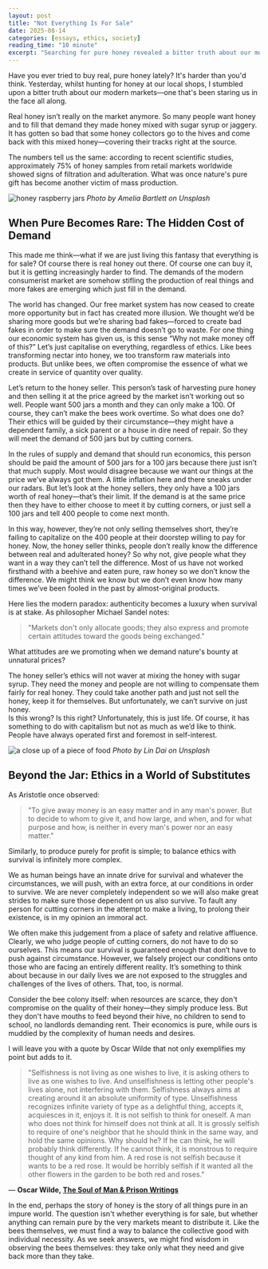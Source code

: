 ```yaml
---
layout: post
title: "Not Everything Is For Sale"
date: 2025-08-14
categories: [essays, ethics, society]
reading_time: "10 minute"
excerpt: "Searching for pure honey revealed a bitter truth about our modern markets: 75% of retail honey is adulterated with sugar syrup. The honey seller faces an impossible choice—produce 100 genuine jars or 500 fake ones to meet demand. This isn't just about honey; it's about how our free market system has created more illusion than opportunity, forcing survival ethics that compromise authenticity. When everything has a price, what happens to purity?"
---
```



Have you ever tried to buy real, pure honey lately? It's harder than
you'd think. Yesterday, whilst hunting for honey at our local shops, I
stumbled upon a bitter truth about our modern markets—one that's been
staring us in the face all along.

Real honey isn’t really on the market anymore. So many people want honey
and to fill that demand they made honey mixed with sugar syrup or
jaggery. It has gotten so bad that some honey collectors go to the hives
and come back with this mixed honey—covering their tracks right at the
source.

The numbers tell us the same: according to recent scientific studies,
approximately 75% of honey samples from retail markets worldwide showed
signs of filtration and adulteration. What was once nature's pure gift
has become another victim of mass production.

![honey raspberry jars](https://images.unsplash.com/photo-1481900369621-54a7facacc6c?crop=entropy&cs=tinysrgb&fit=max&fm=jpg&ixid=M3wzMDAzMzh8MHwxfHNlYXJjaHw1fHxob25leXxlbnwwfHx8fDE3MzEyMTM1MzR8MA&ixlib=rb-4.0.3&q=80&w=1080)
*Photo by Amelia Bartlett on Unsplash*

## When Pure Becomes Rare: The Hidden Cost of Demand

This made me think—what if we are just living this fantasy that
everything is for sale? Of course there is real honey out there. Of
course one can buy it, but it is getting increasingly harder to find.
The demands of the modern consumerist market are somehow stifling the
production of real things and more fakes are emerging which just fill in
the demand.

The world has changed. Our free market system has now ceased to create
more opportunity but in fact has created more illusion. We thought we’d
be sharing more goods but we’re sharing bad fakes—forced to create bad
fakes in order to make sure the demand doesn’t go to waste. For one
thing our economic system has given us, is this sense “Why not make
money off of this?” Let’s just capitalise on everything, regardless of
ethics. Like bees transforming nectar into honey, we too transform raw
materials into products. But unlike bees, we often compromise the
essence of what we create in service of quantity over quality.

Let’s return to the honey seller. This person’s task of harvesting pure
honey and then selling it at the price agreed by the market isn’t
working out so well. People want 500 jars a month and they can only make
a 100. Of course, they can’t make the bees work overtime. So what does
one do? Their ethics will be guided by their circumstance—they might
have a dependent family, a sick parent or a house in dire need of
repair. So they will meet the demand of 500 jars but by cutting corners.

In the rules of supply and demand that should run economics, this person
should be paid the amount of 500 jars for a 100 jars because there just
isn’t that much supply. Most would disagree because we want our things
at the price we’ve always got them. A little inflation here and there
sneaks under our radars. But let’s look at the honey sellers, they only
have a 100 jars worth of real honey—that’s their limit. If the demand is
at the same price then they have to either choose to meet it by cutting
corners, or just sell a 100 jars and tell 400 people to come next month.

In this way, however, they’re not only selling themselves short, they’re
failing to capitalize on the 400 people at their doorstep willing to pay
for honey. Now, the honey seller thinks, people don’t really know the
difference between real and adulterated honey? So why not, give people
what they want in a way they can’t tell the difference. Most of us have
not worked firsthand with a beehive and eaten pure, raw honey so we
don’t know the difference. We might think we know but we don’t even know
how many times we’ve been fooled in the past by almost-original
products.

Here lies the modern paradox: authenticity becomes a luxury when
survival is at stake. As philosopher Michael Sandel notes:

> "Markets don't only allocate goods; they also express and promote certain
> attitudes toward the goods being exchanged."

What attitudes are we
promoting when we demand nature's bounty at unnatural prices?

The honey seller’s ethics will not waver at mixing the honey with sugar
syrup. They need the money and people are not willing to compensate them
fairly for real honey. They could take another path and just not sell
the honey, keep it for themselves. But unfortunately, we can’t survive
on just honey.  
Is this wrong? Is this right? Unfortunately, this is just life. Of
course, it has something to do with capitalism but not as much as we’d
like to think. People have always operated first and foremost in
self-interest.

![a close up of a piece of food](https://images.unsplash.com/photo-1685773253905-915ce8dd470b?crop=entropy&cs=tinysrgb&fit=max&fm=jpg&ixid=M3wzMDAzMzh8MHwxfHNlYXJjaHw0M3x8aG9uZXl8ZW58MHx8fHwxNzMxMjEzNTc4fDA&ixlib=rb-4.0.3&q=80&w=1080)
*Photo by Lin Dai on Unsplash*

## Beyond the Jar: Ethics in a World of Substitutes

As Aristotle once observed:

> "To give away money is an easy matter and in any man's power. But to decide
> to whom to give it, and how large, and when, and for what purpose and how,
> is neither in every man's power nor an easy matter."

Similarly, to produce purely for profit is simple; to
balance ethics with survival is infinitely more complex.

We as human beings have an innate drive for survival and whatever the
circumstances, we will push, with an extra force, at our conditions in
order to survive. We are never completely independent so we will also
make great strides to make sure those dependent on us also survive. To
fault any person for cutting corners in the attempt to make a living, to
prolong their existence, is in my opinion an immoral act.

We often make this judgement from a place of safety and relative
affluence. Clearly, we who judge people of cutting corners, do not have
to do so ourselves. This means our survival is guaranteed enough that
don’t have to push against circumstance. However, we falsely project our
conditions onto those who are facing an entirely different reality. It’s
something to think about because in our daily lives we are not exposed
to the struggles and challenges of the lives of others. That, too, is
normal.

Consider the bee colony itself: when resources are scarce, they don't
compromise on the quality of their honey—they simply produce less. But
they don't have mouths to feed beyond their hive, no children to send to
school, no landlords demanding rent. Their economics is pure, while ours
is muddied by the complexity of human needs and desires.

I will leave you with a quote by Oscar Wilde that not only exemplifies
my point but adds to it.

> "Selfishness is not living as one wishes to live, it is asking others
> to live as one wishes to live. And unselfishness is letting other
> people's lives alone, not interfering with them. Selfishness always aims
> at creating around it an absolute uniformity of type. Unselfishness
> recognizes infinite variety of type as a delightful thing, accepts it,
> acquiesces in it, enjoys it. It is not selfish to think for oneself. A
> man who does not think for himself does not think at all. It is grossly
> selfish to require of one's neighbor that he should think in the same
> way, and hold the same opinions. Why should he? If he can think, he will
> probably think differently. If he cannot think, it is monstrous to
> require thought of any kind from him. A red rose is not selfish because
> it wants to be a red rose. It would be horribly selfish if it wanted all
> the other flowers in the garden to be both red and roses."

― **Oscar Wilde, [The Soul of Man & Prison
Writings](https://www.goodreads.com/work/quotes/66058139)**

In the end, perhaps the story of honey is the story of all things pure
in an impure world. The question isn't whether everything is for sale,
but whether anything can remain pure by the very markets meant to
distribute it. Like the bees themselves, we must find a way to balance
the collective good with individual necessity. As we seek answers, we
might find wisdom in observing the bees themselves: they take only what
they need and give back more than they take.

